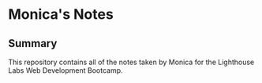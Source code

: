 # Monica's Notes
## Summary

This repository contains all of the notes taken by Monica for the Lighthouse Labs Web Development Bootcamp.